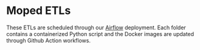 # Moped ETLs

These ETLs are scheduled through our [Airflow](https://github.com/cityofaustin/atd-airflow) deployment. Each folder contains a containerized Python script and the Docker images are updated through Github Action workflows. 
